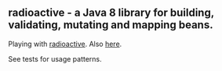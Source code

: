 ## radioactive  - a Java 8 library for building, validating, mutating and mapping beans.

Playing with [radioactive](https://github.com/poetix/radioactive).  Also [here](https://libraries.io/github/poetix/radioactive).

See tests for usage patterns.